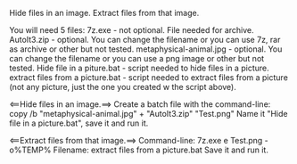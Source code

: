 Hide files in an image.
Extract files from that image.

You will need 5 files:
7z.exe								            - not optional. File needed for archive.
AutoIt3.zip						      	    - optional. You can change the filename or you can use 7z, rar as archive or other but not tested.
metaphysical-animal.jpg				    - optional. You can change the filename or you can use a png image or other but not tested.
Hide file in a piture.bat		     	- script needed to hide files in a picture.
extract files from a picture.bat 	- script needed to extract files from a picture (not any picture, just the one you created w the script above).

<==Hide files in an image.==>
Create a batch file with the command-line: copy /b "metaphysical-animal.jpg" + "AutoIt3.zip" "Test.png"
Name it "Hide file in a picture.bat", save it and run it.

<==Extract files from that image.==>
Command-line: 7z.exe e Test.png -o%TEMP%
Filename: extract files from a picture.bat
Save it and run it.
